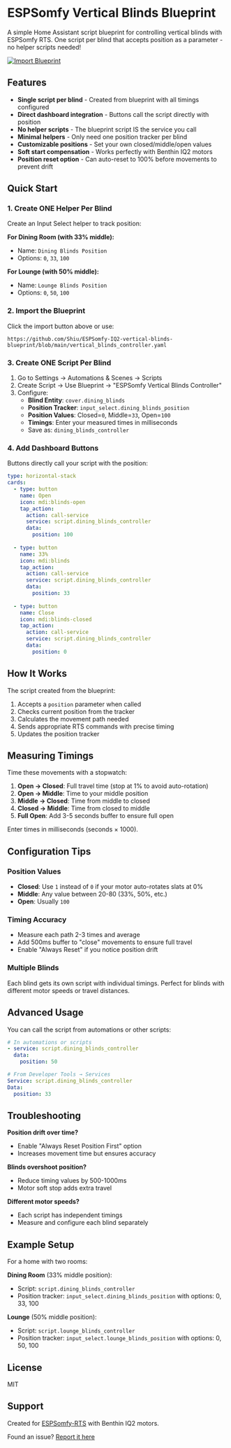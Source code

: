 # ESPSomfy Vertical Blinds Blueprint

A simple Home Assistant script blueprint for controlling vertical blinds with ESPSomfy RTS. One script per blind that accepts position as a parameter - no helper scripts needed!

[![Import Blueprint](https://my.home-assistant.io/badges/blueprint_import.svg)](https://my.home-assistant.io/redirect/blueprint_import/?blueprint_url=https://github.com/Shiu/ESPSomfy-IQ2-vertical-blinds-blueprint/blob/main/vertical_blinds_controller.yaml)

## Features

- **Single script per blind** - Created from blueprint with all timings configured
- **Direct dashboard integration** - Buttons call the script directly with position
- **No helper scripts** - The blueprint script IS the service you call
- **Minimal helpers** - Only need one position tracker per blind
- **Customizable positions** - Set your own closed/middle/open values
- **Soft start compensation** - Works perfectly with Benthin IQ2 motors
- **Position reset option** - Can auto-reset to 100% before movements to prevent drift

## Quick Start

### 1. Create ONE Helper Per Blind

Create an Input Select helper to track position:

**For Dining Room (with 33% middle):**
- Name: `Dining Blinds Position`
- Options: `0`, `33`, `100`

**For Lounge (with 50% middle):**
- Name: `Lounge Blinds Position`
- Options: `0`, `50`, `100`

### 2. Import the Blueprint

Click the import button above or use:
```
https://github.com/Shiu/ESPSomfy-IQ2-vertical-blinds-blueprint/blob/main/vertical_blinds_controller.yaml
```

### 3. Create ONE Script Per Blind

1. Go to Settings → Automations & Scenes → Scripts
2. Create Script → Use Blueprint → "ESPSomfy Vertical Blinds Controller"
3. Configure:
   - **Blind Entity**: `cover.dining_blinds`
   - **Position Tracker**: `input_select.dining_blinds_position`
   - **Position Values**: Closed=`0`, Middle=`33`, Open=`100`
   - **Timings**: Enter your measured times in milliseconds
   - Save as: `dining_blinds_controller`

### 4. Add Dashboard Buttons

Buttons directly call your script with the position:

```yaml
type: horizontal-stack
cards:
  - type: button
    name: Open
    icon: mdi:blinds-open
    tap_action:
      action: call-service
      service: script.dining_blinds_controller
      data:
        position: 100
  
  - type: button
    name: 33%
    icon: mdi:blinds
    tap_action:
      action: call-service
      service: script.dining_blinds_controller
      data:
        position: 33
  
  - type: button
    name: Close
    icon: mdi:blinds-closed
    tap_action:
      action: call-service
      service: script.dining_blinds_controller
      data:
        position: 0
```

## How It Works

The script created from the blueprint:
1. Accepts a `position` parameter when called
2. Checks current position from the tracker
3. Calculates the movement path needed
4. Sends appropriate RTS commands with precise timing
5. Updates the position tracker

## Measuring Timings

Time these movements with a stopwatch:
1. **Open → Closed**: Full travel time (stop at 1% to avoid auto-rotation)
2. **Open → Middle**: Time to your middle position
3. **Middle → Closed**: Time from middle to closed
4. **Closed → Middle**: Time from closed to middle
5. **Full Open**: Add 3-5 seconds buffer to ensure full open

Enter times in milliseconds (seconds × 1000).

## Configuration Tips

### Position Values
- **Closed**: Use `1` instead of `0` if your motor auto-rotates slats at 0%
- **Middle**: Any value between 20-80 (33%, 50%, etc.)
- **Open**: Usually `100`

### Timing Accuracy
- Measure each path 2-3 times and average
- Add 500ms buffer to "close" movements to ensure full travel
- Enable "Always Reset" if you notice position drift

### Multiple Blinds
Each blind gets its own script with individual timings. Perfect for blinds with different motor speeds or travel distances.

## Advanced Usage

You can call the script from automations or other scripts:

```yaml
# In automations or scripts
- service: script.dining_blinds_controller
  data:
    position: 50

# From Developer Tools → Services
Service: script.dining_blinds_controller
Data:
  position: 33
```

## Troubleshooting

**Position drift over time?**
- Enable "Always Reset Position First" option
- Increases movement time but ensures accuracy

**Blinds overshoot position?**
- Reduce timing values by 500-1000ms
- Motor soft stop adds extra travel

**Different motor speeds?**
- Each script has independent timings
- Measure and configure each blind separately

## Example Setup

For a home with two rooms:

**Dining Room** (33% middle position):
- Script: `script.dining_blinds_controller`
- Position tracker: `input_select.dining_blinds_position` with options: 0, 33, 100

**Lounge** (50% middle position):
- Script: `script.lounge_blinds_controller`
- Position tracker: `input_select.lounge_blinds_position` with options: 0, 50, 100

## License

MIT

## Support

Created for [ESPSomfy-RTS](https://github.com/rstrouse/ESPSomfy-RTS) with Benthin IQ2 motors.

Found an issue? [Report it here](https://github.com/Shiu/ESPSomfy-IQ2-vertical-blinds-blueprint/issues)